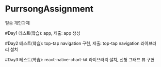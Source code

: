 # PurrsongAssignment
펄송 개인과제

#Day1
테스트(학습): app, 제출: app 생성

#Day2
테스트(학습): top-tap navigation 구현, 제출: top-tap navigation 라이브러리 설치

#Day3
테스트(학습): react-native-chart-kit 라이브러리 설치, 선형 그래프 뷰 구현
